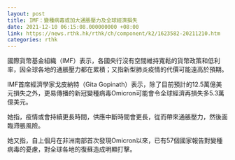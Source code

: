 ```yaml
---
layout: post
title: IMF：變種病毒或加大通脹壓力及全球經濟損失
date: 2021-12-10 06:15:08.000000000 +08:00
link: https://news.rthk.hk/rthk/ch/component/k2/1623582-20211210.htm
categories: rthk
---
```


國際貨幣基金組織（IMF）表示，各國央行沒有空間維持寬鬆的貨幣政策和低利率，因全球各地的通脹壓力都在累積；又指新型肺炎疫情的代價可能遠高於預期。

IMF首席經濟學家戈皮納特（Gita Gopinath）表示，除了目前預計的12.5萬億美元損失之外，更易傳播的新冠變種病毒Omicron可能會令全球經濟再損失多5.3萬億美元。

她指，疫情或會持續更長時間，供應中斷時間會更長，從而帶來通脹壓力，然後面臨滯脹風險。

她又指，自上個月在非洲南部首次發現Omicron以來，已有57個國家報告對變種病毒的憂慮，對全球各地的復蘇造成明顯打擊。
